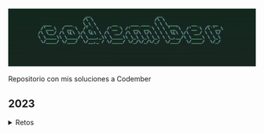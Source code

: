 ![Alt text](./assets/image.png)

Repositorio con mis soluciones a Codember

## 2023

<details>
<summary>Retos</summary>

| #   | Reto                                                   | Código                                           |
| --- | ------------------------------------------------------ | ------------------------------------------------ |
| 1   | _[Contar Palabras](./src/2023/challenge-01/README.md)_ | **[Solución](./src/2023/challenge-01/index.js)** |
| 2   | _[Mini compiler](./src/2023/challenge-02/README.md)_   | **[Solución](./src/2023/challenge-02/index.js)** |

</details>
